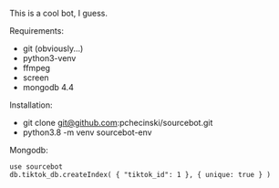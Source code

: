 This is a cool bot, I guess.

Requirements:
- git (obviously...)
- python3-venv
- ffmpeg
- screen
- mongodb 4.4

Installation:
- git clone git@github.com:pchecinski/sourcebot.git
- python3.8 -m venv sourcebot-env

Mongodb:
```
use sourcebot
db.tiktok_db.createIndex( { "tiktok_id": 1 }, { unique: true } )
```